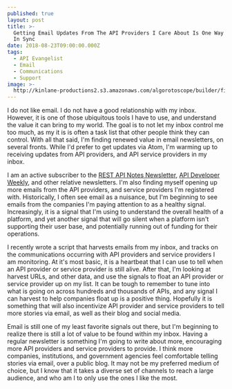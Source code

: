 ```yaml
---
published: true
layout: post
title: >-
  Getting Email Updates From The API Providers I Care About Is One Way To Stay
  In Sync
date: 2018-08-23T09:00:00.000Z
tags:
  - API Evangelist
  - Email
  - Communications
  - Support
image: >-
  http://kinlane-productions2.s3.amazonaws.com/algorotoscope/builder/filtered/68_158_800_500_0_max_0_-5_-1.jpg
---
```

<p></p>I do not like email. I do not have a good relationship with my inbox. However, it is one of those ubiquitous tools I have to use, and understand the value it can bring to my world. The goal is to not let my inbox control me too much, as my it is is often a task list that other people think they can control. With all that said, I'm finding renewed value in email newsletters, on several fronts. While I'd prefer to get updates via Atom, I'm warming up to receiving updates from API providers, and API service providers in my inbox.

I am an active subscriber to the [REST API Notes Newsletter](https://tinyletter.com/RESTAPINotes/), [API Developer Weekly](https://apideveloperweekly.com/), and other relative newsletters. I'm also finding myself opening up more emails from the API providers, and service providers I'm registered with. Historically, I often see email as a nuisance, but I'm beginning to see emails from the companies I'm paying attention to as a healthy signal. Increasingly, it is a signal that I'm using to understand the overall health of a platform, and yet another signal that will go silent when a platform isn't supporting their user base, and potentially running out of funding for their operations.

I recently wrote a script that harvests emails from my inbox, and tracks on the communications occurring with API providers and service providers I am monitoring. At it's most basic, it is a heartbeat that I can use to tell when an API provider or service provider is still alive. After that, I'm looking at harvest URLs, and other data, and use the signals to float an API provider or service provider up on my list. It can be tough to remember to tune into what is going on across hundreds and thousands of APIs, and any signal I can harvest to help companies float up is a positive thing. Hopefully it is something that will also incentivize API provider and service providers to tell more stories via email, as well as their blog and social media.

Email is still one of my least favorite signals out there, but I'm beginning to realize there is still a lot of value to be found within my inbox. Having a regular newsletter is something I'm going to write about more, encouraging more API providers and service providers to provide. I think more companies, institutions, and government agencies feel comfortable telling stories via email, over a public blog. It may not be my preferred medium of choice, but I know that it takes a diverse set of channels to reach a large audience, and who am I to only use the ones I like the most.

